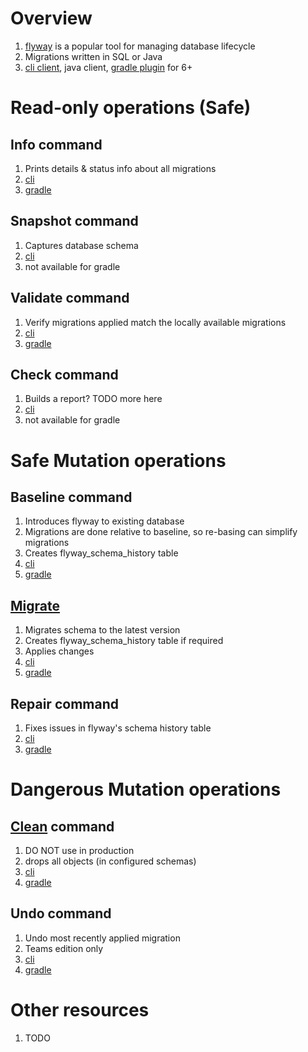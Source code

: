 # Overview
1. [flyway](https://documentation.red-gate.com/fd) is a popular tool for managing database lifecycle
1. Migrations written in SQL or Java
1. [cli client](https://flywaydb.org/documentation/usage/commandline/), java client, [gradle plugin](https://flywaydb.org/documentation/usage/gradle/) for 6+


# Read-only operations (Safe)

## Info command
1. Prints details & status info about all migrations
1. [cli](https://documentation.red-gate.com/fd/info-184127459.html)
1. [gradle](https://documentation.red-gate.com/fd/gradle-task-flywayinfo-184127426.html)


## Snapshot command
1. Captures database schema
1. [cli](https://documentation.red-gate.com/fd/snapshot-184127462.html)
1. not available for gradle


## Validate command
1. Verify migrations applied match the locally available migrations
1. [cli](https://documentation.red-gate.com/fd/validate-184127464.html)
1. [gradle](https://documentation.red-gate.com/fd/gradle-task-flywayvalidate-184127430.html)


## Check command
1. Builds a report?  TODO more here
1. [cli](https://documentation.red-gate.com/fd/check-184127457.html)
1. not available for gradle


# Safe Mutation operations

## Baseline command
1. Introduces flyway to existing database
1. Migrations are done relative to baseline, so re-basing can simplify migrations
1. Creates flyway_schema_history table
1. [cli](https://documentation.red-gate.com/fd/baseline-184127456.html)
1. [gradle](https://flywaydb.org/documentation/usage/gradle/baseline)


## [Migrate](https://flywaydb.org/documentation/usage/commandline/migrate)
1. Migrates schema to the latest version
1. Creates flyway_schema_history table if required
1. Applies changes
1. [cli](https://flywaydb.org/documentation/usage/commandline/migrate)
1. [gradle](https://documentation.red-gate.com/fd/gradle-task-flywaymigrate-184127427.html)


## Repair command
1. Fixes issues in flyway's schema history table
1. [cli](https://documentation.red-gate.com/fd/repair-184127461.html)
1. [gradle](https://documentation.red-gate.com/fd/gradle-task-flywayrepair-184127428.html)


# Dangerous Mutation operations

## [Clean](https://documentation.red-gate.com/fd/clean-184127458.html) command
1. DO NOT use in production
1. drops all objects (in configured schemas)
1. [cli](https://documentation.red-gate.com/fd/clean-184127458.html)
1. [gradle](https://documentation.red-gate.com/fd/gradle-task-flywayclean-184127425.html)


## Undo command
1. Undo most recently applied migration
1. Teams edition only
1. [cli](https://documentation.red-gate.com/fd/undo-184127463.html)
1. [gradle](https://documentation.red-gate.com/fd/gradle-task-flywayundo-184127429.html)


# Other resources
1. TODO
